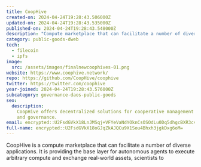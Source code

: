 ```yaml
---
title: CoopHive
created-on: 2024-04-24T19:28:43.506000Z
updated-on: 2024-04-24T19:28:43.535000Z
published-on: 2024-04-24T19:28:43.548000Z
description: "Compute marketplace that can facilitate a number of diverse applications."
category: public-goods-dweb
tech:
  - filecoin
  - ipfs
image:
  src: /assets/images/finalnewcoophives-01.png
website: https://www.coophive.network/
repo: https://github.com/CoopHive/coophive
twitter: https://twitter.com/coophive
year-joined: 2024-04-24T19:28:43.576000Z
subcategory: governance-daos-public-goods
seo:
  description:
    CoopHive offers decentralized solutions for cooperative management
    and governance.
email: encrypted::U2FsdGVkX18LnJMSqj+VFYeVaNdYOknCsOSOdLu0Dq5dhgcBXR3cvIXm5j0S8Ns1
full-name: encrypted::U2FsdGVkX18oGJqZkAJQCu9X1Sou4Bhxh3jgkDxg6oM=
---
```


CoopHive is a compute marketplace that can facilitate a number of diverse applications. It is providing the base layer for autonomous agents to execute arbitrary compute and exchange real-world assets, scientists to
